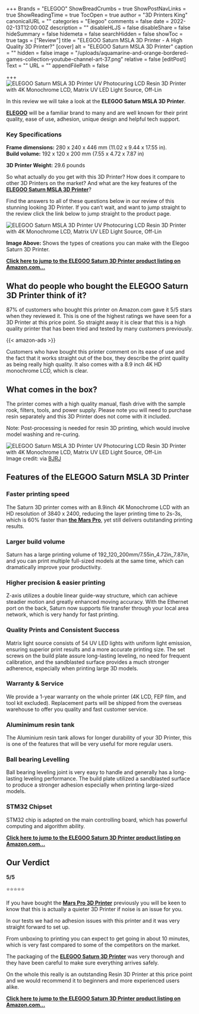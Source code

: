 +++
Brands = "ELEGOO"
ShowBreadCrumbs = true
ShowPostNavLinks = true
ShowReadingTime = true
TocOpen = true
author = "3D Printers King"
canonicalURL = ""
categories = "Elegoo"
comments = false
date = 2022-02-13T12:00:00Z
description = ""
disableHLJS = false
disableShare = false
hideSummary = false
hidemeta = false
searchHidden = false
showToc = true
tags = ["Review"]
title = "ELEGOO Saturn MSLA 3D Printer - A High Quality 3D Printer?"
[cover]
alt = "ELEGOO Saturn MSLA 3D Printer"
caption = ""
hidden = false
image = "/uploads/aquamarine-and-orange-bordered-games-collection-youtube-channel-art-37.png"
relative = false
[editPost]
Text = ""
URL = ""
appendFilePath = false

+++
![ELEGOO Saturn MSLA 3D Printer UV Photocuring LCD Resin 3D Printer with 4K Monochrome LCD, Matrix UV LED Light Source, Off-Lin](https://images-na.ssl-images-amazon.com/images/I/61ccRUrkynL._AC_UL604_SR604,400_.jpg "ELEGOO Saturn MSLA 3D Printer UV Photocuring LCD Resin 3D Printer with 4K Monochrome LCD, Matrix UV LED Light Source, Off-Lin")

In this review we will take a look at the **ELEGOO Saturn MSLA 3D Printer**.  

[**ELEGOO**](/brands/elegoo) will be a familiar brand to many and are well known for their print quality, ease of use, adhesion, unique design and helpful tech support.

### **Key Specifications**

**Frame dimensions:** 280 x 240 x 446 mm (11.02 x 9.44 x 17.55 in).  
**Build volume:** 192 x 120 x 200 mm (7.55 x 4.72 x 7.87 in)

**3D Printer Weight:** 29.6 pounds

So what actually do you get with this 3D Printer?  How does it compare to other 3D Printers on the market?  And what are the key features of the [**ELEGOO Saturn MSLA 3D Printer**](https://www.amazon.com/gp/product/B086283SQJ/ref=as_li_tl?ie=UTF8&tag=3dprintersking-20&camp=1789&creative=9325&linkCode=as2&creativeASIN=B086283SQJ&linkId=c3584767634339cc59df95ca77ba2401)?  

Find the answers to all of these questions below in our review of this stunning looking 3D Printer.  If you can’t wait, and want to jump straight to the review click the link below to jump straight to the product page.

![ELEGOO Saturn MSLA 3D Printer UV Photocuring LCD Resin 3D Printer with 4K Monochrome LCD, Matrix UV LED Light Source, Off-Lin](/uploads/1d6170bb-4728-4f4c-9663-31585f36e1bd.jpeg "ELEGOO Saturn MSLA 3D Printer UV Photocuring LCD Resin 3D Printer with 4K Monochrome LCD, Matrix UV LED Light Source, Off-Lin")

**Image Above:** Shows the types of creations you can make with the Elegoo Saturn 3D Printer.

[**Click here to jump to the ELEGOO Saturn 3D Printer product listing on Amazon.com…**](https://www.amazon.com/gp/product/B086283SQJ/ref=as_li_tl?ie=UTF8&tag=3dprintersking-20&camp=1789&creative=9325&linkCode=as2&creativeASIN=B086283SQJ&linkId=c3584767634339cc59df95ca77ba2401)

## What do people who bought the ELEGOO Saturn 3D Printer think of it?

87% of customers who bought this printer on Amazon.com gave it 5/5 stars when they reviewed it.  This is one of the highest ratings we have seen for a 3D Printer at this price point.  So straight away it is clear that this is a high quality printer that has been tried and tested by many customers previously.

{{< amazon-ads >}}

Customers who have bought this printer comment on its ease of use and the fact that it works straight out of the box, they describe the print quality as being really high quality.  It also comes with a 8.9 inch 4K HD monochrome LCD, which is clear.

## What comes in the box?

The printer comes with a high quality manual, flash drive with the sample rook, filters, tools, and power supply.  Please note you will need to purchase resin separately and this 3D Printer does not come with it included.

Note: Post-processing is needed for resin 3D printing, which would involve model washing and re-curing.

![ELEGOO Saturn MSLA 3D Printer UV Photocuring LCD Resin 3D Printer with 4K Monochrome LCD, Matrix UV LED Light Source, Off-Lin](https://images-na.ssl-images-amazon.com/images/I/81YRTknX4OL._SL1600_.jpg "ELEGOO Saturn MSLA 3D Printer UV Photocuring LCD Resin 3D Printer with 4K Monochrome LCD, Matrix UV LED Light Source, Off-Lin")Image credit: via [BJRJ](https://m.media-amazon.com/images/I/81YRTknX4OL._CR412,0,1060,1060_UX175.jpg)

## **Features of the ELEGOO Saturn MSLA 3D Printer**

### **Faster printing speed**

The Saturn 3D printer comes with an 8.9inch 4K Monochrome LCD with an HD resolution of 3840 x 2400, reducing the layer printing time to 2s-3s, which is 60% faster than [**the Mars Pro**](https://www.amazon.com/gp/product/B095K3JWP3/ref=as_li_tl?ie=UTF8&tag=3dprintersking-20&camp=1789&creative=9325&linkCode=as2&creativeASIN=B095K3JWP3&linkId=208abdf7dc74d77870ff49abeaab1b94), yet still delivers outstanding printing results.

### **Larger build volume**

Saturn has a large printing volume of 192_120_200mm/7.55in_4.72in_7.87in, and you can print multiple full-sized models at the same time, which can dramatically improve your productivity.

### **Higher precision & easier printing**

Z-axis utilizes a double linear guide-way structure, which can achieve steadier motion and greatly enhanced moving accuracy. With the Ethernet port on the back, Saturn now supports file transfer through your local area network, which is very handy for fast printing.

### **Quality Prints and Consistent Success**

Matrix light source consists of 54 UV LED lights with uniform light emission, ensuring superior print results and a more accurate printing size. The set screws on the build plate assure long-lasting leveling, no need for frequent calibration, and the sandblasted surface provides a much stronger adherence, especially when printing large 3D models.

### **Warranty & Service**

We provide a 1-year warranty on the whole printer (4K LCD, FEP film, and tool kit excluded). Replacement parts will be shipped from the overseas warehouse to offer you quality and fast customer service.

### **Aluminimum resin tank**

The Aluminium resin tank allows for longer durability of your 3D Printer, this is one of the features that will be very useful for more regular users.

### **Ball bearing Levelling**

Ball bearing leveling joint is very easy to handle and generally has a long-lasting leveling performance. The build plate utilized a sandblasted surface to produce a stronger adhesion especially when printing large-sized models.

### **STM32 Chipset**

STM32 chip is adapted on the main controlling board, which has powerful computing and algorithm ability.

[**Click here to jump to the ELEGOO Saturn 3D Printer product listing on Amazon.com…**](https://www.amazon.com/gp/product/B086283SQJ/ref=as_li_tl?ie=UTF8&tag=3dprintersking-20&camp=1789&creative=9325&linkCode=as2&creativeASIN=B086283SQJ&linkId=c3584767634339cc59df95ca77ba2401)

## Our Verdict

**5/5**

⭐⭐⭐⭐⭐

If you have bought the [**Mars Pro 3D Printer**](https://www.amazon.com/gp/product/B095K3JWP3/ref=as_li_tl?ie=UTF8&tag=3dprintersking-20&camp=1789&creative=9325&linkCode=as2&creativeASIN=B095K3JWP3&linkId=208abdf7dc74d77870ff49abeaab1b94) previously you will be keen to know that this is actually a quieter 3D Printer if noise is an issue for you.  

In our tests we had no adhesion issues with this printer and it was very straight forward to set up.  

From unboxing to printing you can expect to get going in about 10 minutes, which is very fast compared to some of the competitors on the market.  

The packaging of the [**ELEGOO Saturn 3D Printer**](https://www.amazon.com/gp/product/B086283SQJ/ref=as_li_tl?ie=UTF8&tag=3dprintersking-20&camp=1789&creative=9325&linkCode=as2&creativeASIN=B086283SQJ&linkId=c3584767634339cc59df95ca77ba2401) was very thorough and they have been careful to make sure everything arrives safely.

On the whole this really is an outstanding Resin 3D Printer at this price point and we would recommend it to beginners and more experienced users alike.

[**Click here to jump to the ELEGOO Saturn 3D Printer product listing on Amazon.com…**](https://www.amazon.com/gp/product/B086283SQJ/ref=as_li_tl?ie=UTF8&tag=3dprintersking-20&camp=1789&creative=9325&linkCode=as2&creativeASIN=B086283SQJ&linkId=c3584767634339cc59df95ca77ba2401)